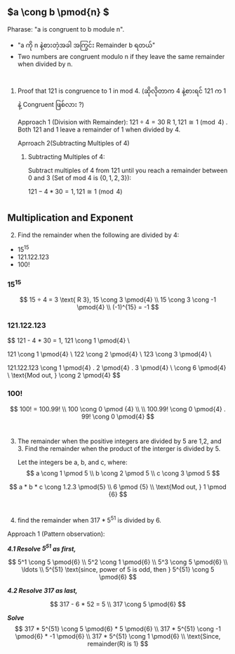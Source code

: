 ## $a \cong b \pmod{n} $

Pharase: "a is congruent to b module n".

- "a ကို n နဲ့စားတဲ့အခါ အကြွင်း Remainder b ရတယ်" 
- Two numbers are congruent modulo n if they leave the same remainder when divided by n.
#
1. Proof that 121 is congruence to 1 in mod 4. (ဆိုလိုတာက 4 နဲ့စားရင် 121 က 1 နဲ့ Congruent ဖြစ်လား ?)

    Approach 1 (Division with Remainder): 
    $121 ÷ 4 = 30 \text{ R 1}, 121 \cong 1 \pmod{4}$
    . Both 121 and 1 leave a remainder of 1 when divided by 4.

    Aprroach 2(Subtracting Multiples of 4)

    1. Subtracting Multiples of 4:

        Subtract multiples of 4 from 121 until you reach a remainder between 0 and 3 (Set of mod 4 is $\{0,1,2,3\}$):

        $121 - 4 * 30 = 1, 121 \cong 1 \pmod{4}$

#

## Multiplication and Exponent
2. Find the remainder when the following are divided by 4:
- $15^{15}$
- $121.122.123$
- 100!

### $15^{15}$
$$
15 ÷ 4 = 3 \text{ R 3}, 15 \cong 3 \pmod{4} \\
15 \cong 3 \cong -1 \pmod{4} \\
(-1)^{15} = -1
$$


### $121.122.123$
$$
121 - 4 * 30 = 1, 121 \cong 1 \pmod{4} \\

121 \cong 1 \pmod{4} \\ 
122 \cong 2 \pmod{4} \\
123 \cong 3 \pmod{4} \\

121.122.123 \cong 1 \pmod{4} . 2 \pmod{4} . 3 \pmod{4} \\
\cong 6 \pmod{4} \\
\text{Mod out, } \cong 2 \pmod{4}
$$

### $100!$
$$
100! = 100.99! \\
100 \cong 0 \pmod {4} \\
\\
100.99! \cong 0 \pmod{4} . 99! \cong 0 \pmod{4}
$$

#
3. The remainder when the positive integers are divided by 5 are 1,2, and 3. Find the remainder when the product of the interger is divided by 5.

    Let the integers be a, b, and c, where:
$$
a \cong 1 \pmod 5 \\
b \cong 2 \pmod 5 \\
c \cong 3 \pmod 5
$$

$$
a * b * c \cong 1.2.3 \pmod{5} \\
6 \pmod {5} \\
\text{Mod out, } 1 \pmod {6}
$$
#
4. find the remainder when $317 * 5^{51}$ is divided by 6.

Approach 1 (Pattern observation): 

***4.1 Resolve $5^{51}$ as first,***

$$
5^1 \cong 5 \pmod{6} \\
5^2 \cong 1 \pmod{6} \\
5^3 \cong 5 \pmod{6} \\
\ldots \\
5^{51} \text{since, power of 5 is odd, then } 5^{51} \cong 5 \pmod{6}
$$

***4.2 Resolve $317$ as last,***

$$
317 - 6 * 52 = 5 \\
317 \cong 5 \pmod{6}
$$

***Solve***
$$
317 * 5^{51} \cong 5 \pmod{6} * 5 \pmod{6} \\
317 * 5^{51} \cong -1 \pmod{6} * -1 \pmod{6} \\
317 * 5^{51} \cong 1 \pmod{6} \\
\text{Since, remainder(R) is 1}
$$

#